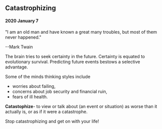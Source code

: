 ## Catastrophizing

#### 2020 January 7

"I am an old man and have known a great many troubles, but most of them never happened."

--Mark Twain

The brain tries to seek certainty in the future. 
Certainty is equated to evolutionary survival.
Predicting future events bestows a selective advantage.

Some of the minds thinking styles include 
* worries about failing, 
* concerns about job security and financial ruin, 
* fears of ill health.

**Catastophize**- to view or talk about (an event or situation) as worse than it actually is, or as if it were a catastrophe.

Stop catastrophizing and get on with your life!
